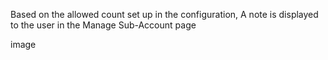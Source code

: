 Based on the allowed count set up in the configuration, A note is displayed to the user in the Manage Sub-Account page

image

